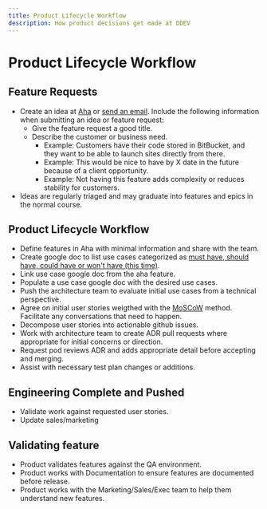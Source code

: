 ```yaml
---
title: Product Lifecycle Workflow
description: How product decisions get made at DDEV
---
```

# Product Lifecycle Workflow

## Feature Requests
- Create an idea at [Aha](https://drud.aha.io/products/LIVE/ideas/new) or [send an email](mailto:ideas-LIVE-drud@mailer.aha.io). Include the following information when submitting an idea or feature request:
  - Give the feature request a good title.
  - Describe the customer or business need.
    - Example: Customers have their code stored in BitBucket, and they want to be able to launch sites directly from there.
    - Example: This would be nice to have by X date in the future because of a client opportunity.
    - Example: Not having this feature adds complexity or reduces stability for customers.
- Ideas are regularly triaged and may graduate into features and epics in the normal course.
## Product Lifecycle Workflow
- Define features in Aha with minimal information and share with the team.
- Create google doc to list use cases categorized as [must have, should have, could have or won't have (this time)](https://en.wikipedia.org/wiki/MoSCoW_method).
- Link use case google doc from the aha feature.
- Populate a use case google doc with the desired use cases.
- Push the architecture team to evaluate initial use cases from a technical perspective.
- Agree on initial user stories weigthed with the [MoSCoW](https://en.wikipedia.org/wiki/MoSCoW_method) method. Facilitate any conversations that need to happen.
- Decompose user stories into actionable github issues.
- Work with architecture team to create ADR pull requests where appropriate for initial concerns or direction.
- Request pod reviews ADR and adds appropriate detail before accepting and merging.
- Assist with necessary test plan changes or additions.
## Engineering Complete and Pushed
- Validate work against requested user stories.
- Update sales/marketing
## Validating feature
- Product validates features against the QA environment.
- Product works with Documentation to ensure features are documented before release.
- Product works with the Marketing/Sales/Exec team to help them understand new features.
